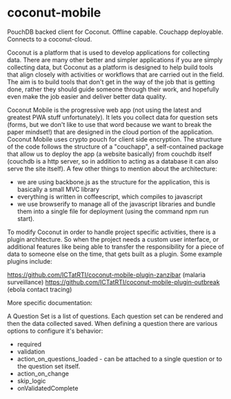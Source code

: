 # coconut-mobile
PouchDB backed client for Coconut. Offline capable. Couchapp deployable. Connects to a coconut-cloud.

Coconut is a platform that is used to develop applications for collecting data. There are many other better and simpler applications if you are simply collecting data, but Coconut as a platform is designed to help build tools that align closely with activities or workflows that are carried out in the field. The aim is to build tools that don't get in the way of the job that is getting done, rather they should guide someone through their work, and hopefully even make the job easier and deliver better data quality.

Coconut Mobile is the progressive web app (not using the latest and greatest PWA stuff unfortunately). It lets you collect data for question sets (forms, but we don't like to use that word because we want to break the paper mindset!) that are designed in the cloud portion of the application. Coconut Mobile uses crypto pouch for client side encryption. The structure of the code follows the structure of a "couchapp", a self-contained package that allow us to deploy the app (a website basically) from couchdb itself (couchdb is a http server, so in addition to acting as a database it can also serve the site itself). A few other things to mention about the architecture: 

* we are using backbone.js as the structure for the application, this is basically a small MVC library
* everything is written in coffeescript, which compiles to javascript
* we use browserify to manage all of the javascript libraries and bundle them into a single file for deployment (using the command npm run start).

To modify Coconut in order to handle project specific activities, there is a plugin architecture. So when the project needs a custom user interface, or additional features like being able to transfer the responsibility for a piece of data to someone else on the time, that gets built as a plugin. Some example plugins include:

https://github.com/ICTatRTI/coconut-mobile-plugin-zanzibar (malaria surveillance)
https://github.com/ICTatRTI/coconut-mobile-plugin-outbreak (ebola contact tracing)

More specific documentation:

A Question Set is a list of questions. Each question set can be rendered and then the data collected saved. When defining a question there are various options to configure it's behavior:

  * required
  * validation
  * action_on_questions_loaded - can be attached to a single question or to the question set itself.
  * action_on_change
  * skip_logic
  * onValidatedComplete

